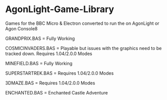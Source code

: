 # AgonLight-Game-Library
Games for the BBC Micro & Electron converted to run the on AgonLight or Agon Console8

GRANDPRIX.BAS = Fully Working

COSMICINVADERS.BAS = Playable but issues with the graphics need to be tracked down.
Requires 1.04/2.0.0 Modes

MINEFIELD.BAS = Fully Working

SUPERSTARTREK.BAS = Requires 1.04/2.0.0 Modes

3DMAZE.BAS = Requires 1.04/2.0.0 Modes

ENCHANTED.BAS = Enchanted Castle Adventure
